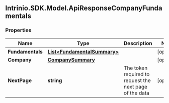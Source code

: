 ## Intrinio.SDK.Model.ApiResponseCompanyFundamentals
### Properties

Name | Type | Description | Notes
------------ | ------------- | ------------- | -------------
**Fundamentals** | [**List&lt;FundamentalSummary&gt;**](FundamentalSummary.md) |  | [optional] 
**Company** | [**CompanySummary**](CompanySummary.md) |  | [optional] 
**NextPage** | **string** | The token required to request the next page of the data | [optional] 


